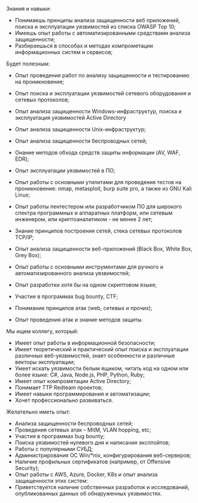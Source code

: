 Знания и навыки:

- Понимаешь принципы анализа защищенности веб приложений, поиска и эксплуатации уязвимостей из списка OWASP Top 10;
- Имеешь опыт работы с автоматизированными средствами анализа защищенности;
- Разбираешься в способах и методах компрометации информационных систем и сервисов;

Будет полезным:

- Опыт проведения работ по анализу защищенности и тестированию на проникновение;
- Опыт поиска и эксплуатации уязвимостей сетевого оборудования и сетевых протоколов;
- Опыт анализа защищенности Windows-инфраструктур, поиска и эксплуатация уязвимостей Active Directory
- Опыт анализа защищенности Unix-инфраструктур;
- Опыт анализа защищенности беспроводных сетей;
- Онание методов обхода средств защиты информации (AV, WAF, EDR);
- Опыт эксплуатации уязвимостей в ПО;
- Опыт работы с основными утилитами для проведения тестов на проникновение: nmap, metasploit, burp suite pro, а также из GNU Kali Linux;


- Опыт работы пентестером или разработчиком ПО для широкого спектра программных и аппаратных платформ, или сетевым инженером, или криптоаналитиком - не менее 2 лет;
- Знание принципов построения сетей, стека сетевых протоколов TCP/IP;
- Опыт анализа защищенности веб-приложений (Black Box, White Box, Grey Box);
- Опыт работы с основными инструментами для ручного и автоматизированного анализа уязвимостей;
- Опыт разработки хотя бы на одном скриптовом языке;
- Участие в программах bug bounty, CTF;
- Понимание принципов атак (web, сетевых и прочих);
- Опыт проведения атак и знание методов защиты.

Мы ищем коллегу, который:

- Имеет опыт работы в информационной безопасности;
- Имеет теоретический и практический опыт поиска и эксплуатации различных веб-уязвимостей, знает особенности и различные векторы эксплуатации;
- Умеет искать уязвимости белым ящиком, читать код на одном или более языке: C#, Java, Node.js, PHP, Python, Ruby;
- Имеет опыт компрометации Active Directory;
- Понимает TTP Redteam проектов;
- Имеет навыки программирования и автоматизации;
- Хочет профессионально развиваться.

Желательно иметь опыт:

- Анализа защищенности беспроводных сетей;
- Проведения сетевых атак – MitM, VLAN hopping, etc;
- Участия в программах bug bounty;
- Поиска уязвимостей нулевого дня и написания эксплойтов;
- Работы с популярными СУБД;
- Администрирования ОС Win/*nix, конфигурирования веб-серверов;
- Наличие профильных сертификатов (например, от Offensive Security);
- Опыт работы с AWS, Azure, Docker, K8s и опыт анализа защищенности этих систем:
- Приветствуется наличие собственных разработок и исследований, опубликованных данных об обнаруженных уязвимостях.